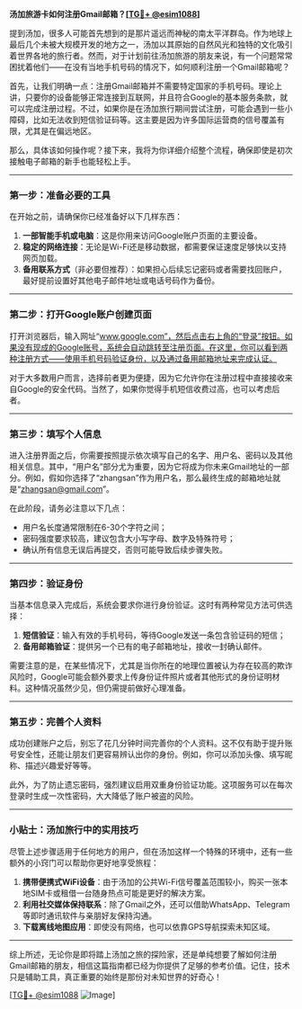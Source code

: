**汤加旅游卡如何注册Gmail邮箱？[[TG💪+ @esim1088](https://t.me/s/esim1088)]**

提到汤加，很多人可能首先想到的是那片遥远而神秘的南太平洋群岛。作为地球上最后几个未被大规模开发的地方之一，汤加以其原始的自然风光和独特的文化吸引着世界各地的旅行者。然而，对于计划前往汤加旅游的朋友来说，有一个问题常常困扰着他们——在没有当地手机号码的情况下，如何顺利注册一个Gmail邮箱呢？

首先，让我们明确一点：注册Gmail邮箱并不需要特定国家的手机号码。理论上讲，只要你的设备能够正常连接到互联网，并且符合Google的基本服务条款，就可以完成注册过程。不过，如果你是在汤加旅行期间尝试注册，可能会遇到一些小障碍，比如无法收到短信验证码等。这主要是因为许多国际运营商的信号覆盖有限，尤其是在偏远地区。

那么，具体该如何操作呢？接下来，我将为你详细介绍整个流程，确保即使是初次接触电子邮箱的新手也能轻松上手。

---

### 第一步：准备必要的工具

在开始之前，请确保你已经准备好以下几样东西：

1. **一部智能手机或电脑**：这是你用来访问Google账户页面的主要设备。
2. **稳定的网络连接**：无论是Wi-Fi还是移动数据，都需要保证速度足够快以支持网页加载。
3. **备用联系方式**（非必要但推荐）：如果担心后续忘记密码或者需要找回账户，最好提前设置好其他电子邮件地址或电话号码作为备份。

---

### 第二步：打开Google账户创建页面

打开浏览器后，输入网址“www.google.com”，然后点击右上角的“登录”按钮。如果没有现成的Google账号，系统会自动跳转至注册页面。在这里，你可以看到两种注册方式——使用手机号码验证身份，以及通过备用邮箱地址来完成认证。

对于大多数用户而言，选择前者更为便捷，因为它允许你在注册过程中直接接收来自Google的安全代码。当然了，如果你觉得手机短信收费过高，也可以考虑后者。

---

### 第三步：填写个人信息

进入注册界面之后，你需要按照提示依次填写自己的名字、用户名、密码以及其他相关信息。其中，“用户名”部分尤为重要，因为它将成为你未来Gmail地址的一部分。例如，假如你选择了“zhangsan”作为用户名，那么最终生成的邮箱地址就是“zhangsan@gmail.com”。

在此阶段，请务必注意以下几点：
- 用户名长度通常限制在6-30个字符之间；
- 密码强度要求较高，建议包含大小写字母、数字及特殊符号；
- 确认所有信息无误后再提交，否则可能导致后续步骤失败。

---

### 第四步：验证身份

当基本信息录入完成后，系统会要求你进行身份验证。这时有两种常见方法可供选择：
1. **短信验证**：输入有效的手机号码，等待Google发送一条包含验证码的短信；
2. **备用邮箱验证**：提供另一个已有的电子邮箱地址，接收一封确认邮件。

需要注意的是，在某些情况下，尤其是当你所在的地理位置被认为存在较高的欺诈风险时，Google可能会额外要求上传身份证件照片或者其他形式的身份证明材料。这种情况虽然少见，但仍需提前做好心理准备。

---

### 第五步：完善个人资料

成功创建账户之后，别忘了花几分钟时间完善你的个人资料。这不仅有助于提升账号安全性，还能让朋友们更容易辨认出你的身份。例如，你可以添加头像、填写昵称、描述兴趣爱好等等。

此外，为了防止遗忘密码，强烈建议启用双重身份验证功能。这项服务可以在每次登录时生成一次性密码，大大降低了账户被盗的风险。

---

### 小贴士：汤加旅行中的实用技巧

尽管上述步骤适用于任何地方的用户，但在汤加这样一个特殊的环境中，还有一些额外的小窍门可以帮助你更好地享受旅程：

1. **携带便携式WiFi设备**：由于汤加的公共Wi-Fi信号覆盖范围较小，购买一张本地SIM卡或租借一台随身热点可能是更好的解决方案。
2. **利用社交媒体保持联系**：除了Gmail之外，还可以借助WhatsApp、Telegram等即时通讯软件与亲朋好友保持沟通。
3. **下载离线地图应用**：即使没有网络，也可以依靠GPS导航探索未知区域。

---

综上所述，无论你是即将踏上汤加之旅的探险家，还是单纯想要了解如何注册Gmail邮箱的朋友，相信这篇指南都已经为你提供了足够的参考价值。记住，技术只是辅助工具，真正重要的始终是那份对未知世界的好奇心！

[[TG💪+ @esim1088](https://t.me/s/esim1088) ![Image](https://i.postimg.cc/4NQfJmqS/Snipaste-2025-05-13-00-14-12.png)]